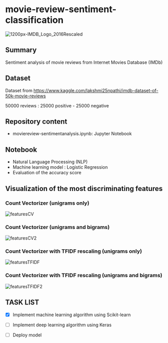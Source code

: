 # movie-review-sentiment-classification

![1200px-IMDB_Logo_2016Rescaled](https://user-images.githubusercontent.com/82372483/124572982-67c6e900-de49-11eb-9e45-ee0e3a973ae1.png)


## Summary

Sentiment analysis of movie reviews from Internet Movies Database (IMDb) 

## Dataset

Dataset from https://www.kaggle.com/lakshmi25npathi/imdb-dataset-of-50k-movie-reviews

50000 reviews : 25000 positive - 25000 negative

## Repository content 
* moviereview-sentimentanalysis.ipynb: Jupyter Notebook 

## Notebook

* Natural Language Processing (NLP)
* Machine learning model : Logistic Regression
* Evaluation of the accuracy score

## Visualization of the most discriminating features

### Count Vectorizer (unigrams only)

![featuresCV](https://user-images.githubusercontent.com/82372483/125919019-1e3410ec-6e2c-45f9-ab8c-9c66672b0b94.png)

### Count Vectorizer (unigrams and bigrams)

![featuresCV2](https://user-images.githubusercontent.com/82372483/125951592-7e1856ab-985a-41b0-a589-9d702e81c8b5.png)


### Count Vectorizer with TFIDF rescaling (unigrams only)

![featuresTFIDF](https://user-images.githubusercontent.com/82372483/125919113-619e01fe-7463-43bd-8733-ef00b4a1ee37.png)

### Count Vectorizer with TFIDF rescaling (unigrams and bigrams)

![featuresTFIDF2](https://user-images.githubusercontent.com/82372483/126063600-36c883d8-8b56-427e-83bd-234b3a631508.png)


## TASK LIST
- [x] Implement machine learning algorithm using Scikit-learn
- [ ] Implement deep learning algorithm using Keras
- [ ] Deploy model

